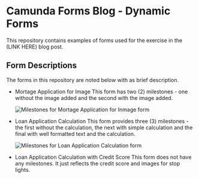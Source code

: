 # Camunda Forms Blog - Dynamic Forms
This repository contains examples of forms used for the exercise in the (LINK HERE) blog post.

## Form Descriptions
The forms in this repository are noted below with as brief description.

*    Mortage Application for Image
     This form has two (2) milestones - one without the image added and the second with the image added.

     ![Milestones for Mortage Application for Inmage form](https://github.com/jlwjohnson/camunda-forms/assets/138683801/f1e23e52-8d7e-413e-98e3-61abed77754f)

*    Loan Application Calculation
     This form provides three (3) milestones - the first without the calculation, the next with simple calculation and the final with well formatted text and the calculation.

     ![Milestones for Loan Application Calculation form](https://github.com/jlwjohnson/camunda-forms/assets/138683801/427ec623-4295-4632-bd8c-1c0a4c2ffed4)

*    Loan Application Calculation with Credit Score
     This form does not have any milestones. It just reflects the credit score and images for stop lights.
  
